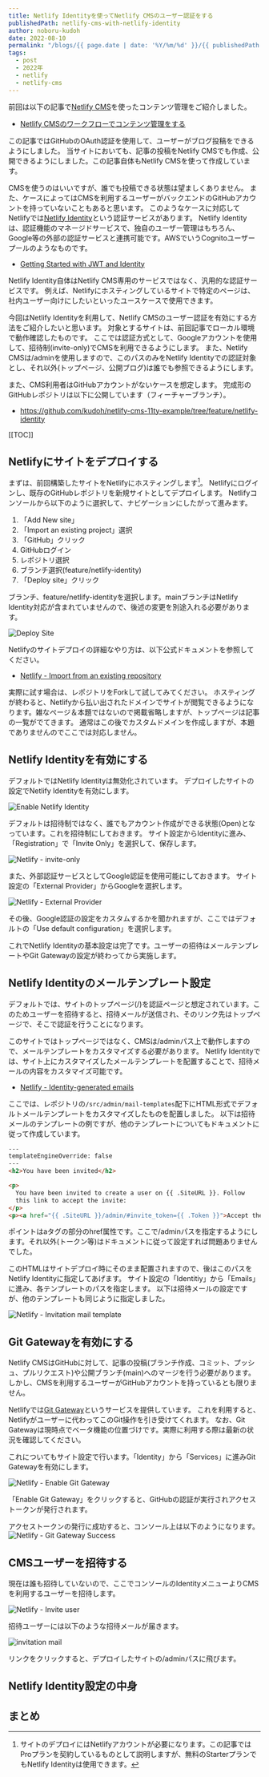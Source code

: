 ```yaml
---
title: Netlify Identityを使ってNetlify CMSのユーザー認証をする
publishedPath: netlify-cms-with-netlify-identity
author: noboru-kudoh
date: 2022-08-10
permalink: "/blogs/{{ page.date | date: '%Y/%m/%d' }}/{{ publishedPath }}/"
tags:
  - post
  - 2022年
  - netlify
  - netlify-cms
---
```

前回は以下の記事で[Netlify CMS](https://www.netlifycms.org/)を使ったコンテンツ管理をご紹介しました。

- [Netlify CMSのワークフローでコンテンツ管理をする](/blogs/2022/08/03/netlifycms-workflow-intro/)

この記事ではGitHubのOAuth認証を使用して、ユーザーがブログ投稿をできるようにしました。
当サイトにおいても、記事の投稿をNetlify CMSでも作成、公開できるようにしました。この記事自体もNetlify CMSを使って作成しています。

CMSを使うのはいいですが、誰でも投稿できる状態は望ましくありません。
また、ケースによってはCMSを利用するユーザーがバックエンドのGitHubアカウントを持っていないこともあると思います。
このようなケースに対応してNetlifyでは[Netlify Identity](https://docs.netlify.com/visitor-access/identity/)という認証サービスがあります。
Netlify Identityは、認証機能のマネージドサービスで、独自のユーザー管理はもちろん、Google等の外部の認証サービスと連携可能です。AWSでいうCognitoユーザープールのようなものです。

- [Getting Started with JWT and Identity](https://www.netlify.com/blog/2018/01/23/getting-started-with-jwt-and-identity/)

Netlify Identity自体はNetlify CMS専用のサービスではなく、汎用的な認証サービスです。
例えば、Netlifyにホスティングしているサイトで特定のページは、社内ユーザー向けにしたいといったユースケースで使用できます。

今回はNetlify Identityを利用して、Netlify CMSのユーザー認証を有効にする方法をご紹介したいと思います。
対象とするサイトは、前回記事でローカル環境で動作確認したものです。
ここでは認証方式として、Googleアカウントを使用して、招待制(invite-only)でCMSを利用できるようにします。
また、Netlify CMSは/adminを使用しますので、このパスのみをNetlify Identityでの認証対象とし、それ以外(トップページ、公開ブログ)は誰でも参照できるようにします。

また、CMS利用者はGitHubアカウントがないケースを想定します。
完成形のGitHubレポジトリは以下に公開しています（フィーチャーブランチ）。

- <https://github.com/kudoh/netlify-cms-11ty-example/tree/feature/netlify-identity>

[[TOC]]

## Netlifyにサイトをデプロイする

まずは、前回構築したサイトをNetlifyにホスティングします[^1]。
Netlifyにログインし、既存のGitHubレポジトリを新規サイトとしてデプロイします。
Netlifyコンソールから以下のように選択して、ナビゲーションにしたがって進みます。

1. 「Add New site」
1. 「Import an existing project」選択
1. 「GitHub」クリック
1. GitHubログイン
1. レポジトリ選択
1. ブランチ選択(feature/netlify-identity)
1. 「Deploy site」クリック

ブランチ、feature/netlify-identityを選択します。mainブランチはNetlify Identity対応が含まれていませんので、後述の変更を別途入れる必要があります。

![Deploy Site](https://i.gyazo.com/7d9cf17aae4293818d9487ff1e59ef29.png)

Netlifyのサイトデプロイの詳細なやり方は、以下公式ドキュメントを参照してください。

- [Netlify - Import from an existing repository](https://docs.netlify.com/welcome/add-new-site/#import-from-an-existing-repository)

[^1]: サイトのデプロイにはNetlifyアカウントが必要になります。この記事ではProプランを契約しているものとして説明しますが、無料のStarterプランでもNetlify Identityは使用できます。

実際に試す場合は、レポジトリをForkして試してみてください。
ホスティングが終わると、Netlifyから払い出されたドメインでサイトが閲覧できるようになります。雑なページ＆本題ではないので掲載省略しますが、トップページは記事の一覧がでてきます。
通常はこの後でカスタムドメインを作成しますが、本題でありませんのでここでは対応しません。

## Netlify Identityを有効にする

デフォルトではNetlify Identityは無効化されています。
デプロイしたサイトの設定でNetlify Identityを有効にします。

![Enable Netlify Identity](https://i.gyazo.com/dc9ee4de8a07293bec1a05edf8c92405.png)

デフォルトは招待制ではなく、誰でもアカウント作成ができる状態(Open)となっています。これを招待制にしておきます。
サイト設定からIdentityに進み、「Registration」で「Invite Only」を選択して、保存します。

![Netlify - invite-only](https://i.gyazo.com/84b2e6ba81bd69fa573b0a32cce9ae0b.png)

また、外部認証サービスとしてGoogle認証を使用可能にしておきます。 サイト設定の「External Provider」からGoogleを選択します。

![Netlify - External Provider](https://i.gyazo.com/6cdb98631bbb59b22cf3f34135106ed6.png)

その後、Google認証の設定をカスタムするかを聞かれますが、ここではデフォルトの「Use default configuration」を選択します。

これでNetlify Identityの基本設定は完了です。ユーザーの招待はメールテンプレートやGit Gatewayの設定が終わってから実施します。

## Netlify Identityのメールテンプレート設定

デフォルトでは、サイトのトップページ(/)を認証ページと想定されています。このためユーザーを招待すると、招待メールが送信され、そのリンク先はトップページで、そこで認証を行うことになります。

このサイトではトップページではなく、CMSは/adminパス上で動作しますので、メールテンプレートをカスタマイズする必要があります。
Netlify Identityでは、サイト上にカスタマイズしたメールテンプレートを配置することで、招待メールの内容をカスタマイズ可能です。

- [Netlify - Identity-generated emails](https://docs.netlify.com/visitor-access/identity/identity-generated-emails/#email-templates)

ここでは、レポジトリの`/src/admin/mail-templates`配下にHTML形式でデフォルトメールテンプレートをカスタマイズしたものを配置しました。
以下は招待メールのテンプレートの例ですが、他のテンプレートについてもドキュメントに従って作成しています。

```html
---
templateEngineOverride: false
---
<h2>You have been invited</h2>

<p>
  You have been invited to create a user on {{ .SiteURL }}. Follow
  this link to accept the invite:
</p>
<p><a href="{{ .SiteURL }}/admin/#invite_token={{ .Token }}">Accept the invite</a></p>
```

ポイントはaタグの部分のhref属性です。ここで/adminパスを指定するようにします。それ以外(トークン等)はドキュメントに従って設定すれば問題ありませんでした。

このHTMLはサイトデプロイ時にそのまま配置されますので、後はこのパスをNetlify Identityに指定してあげます。
サイト設定の「Identitiy」から「Emails」に進み、各テンプレートのパスを指定します。
以下は招待メールの設定ですが、他のテンプレートも同じように指定しました。

![Netlify - Invitation mail template](https://i.gyazo.com/90c96db8a0330a82d14caa8a642803ba.png)

## Git Gatewayを有効にする

Netlify CMSはGitHubに対して、記事の投稿(ブランチ作成、コミット、プッシュ、プルリクエスト)や公開ブランチ(main)へのマージを行う必要があります。
しかし、CMSを利用するユーザーがGitHubアカウントを持っているとも限りません。

Netlifyでは[Git Gateway](https://docs.netlify.com/visitor-access/git-gateway/)というサービスを提供しています。
これを利用すると、Netlifyがユーザーに代わってこのGit操作を引き受けてくれます。
なお、Git Gatewayは現時点でベータ機能の位置づけです。実際に利用する際は最新の状況を確認してください。

これについてもサイト設定で行います。「Identity」から「Services」に進みGit Gatewayを有効にします。

![Netlify - Enable Git Gateway](https://i.gyazo.com/10238a6282230646d76d762a6237ccba.png)

「Enable Git Gateway」をクリックすると、GitHubの認証が実行されアクセストークンが発行されます。

アクセストークンの発行に成功すると、コンソール上は以下のようになります。
![Netlify - Git Gateway Success](https://i.gyazo.com/5448e627cfb1b1432d408718350e3700.png)

## CMSユーザーを招待する

現在は誰も招待していないので、ここでコンソールのIdentityメニューよりCMSを利用するユーザーを招待します。

![Netlify - Invite user](https://i.gyazo.com/6cb3d10ea723bd6a654f39e9a04ca9e8.png)

招待ユーザーには以下のような招待メールが届きます。

![invitation mail](https://i.gyazo.com/ee7cad3ddd7f912aad699823501c5b1e.png)

リンクをクリックすると、デプロイしたサイトの/adminパスに飛びます。


## Netlify Identity設定の中身

## まとめ
